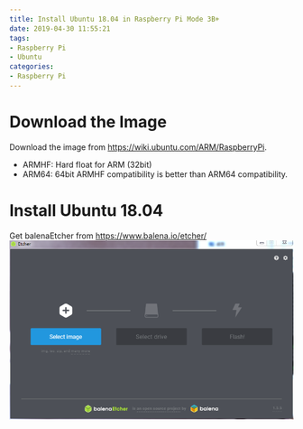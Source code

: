 ```yaml
---
title: Install Ubuntu 18.04 in Raspberry Pi Mode 3B+
date: 2019-04-30 11:55:21
tags:
- Raspberry Pi
- Ubuntu
categories:
- Raspberry Pi
---
```

# Download the Image
Download the image from  https://wiki.ubuntu.com/ARM/RaspberryPi.
- ARMHF: Hard float for ARM (32bit)
- ARM64: 64bit
ARMHF compatibility is better than ARM64 compatibility.

# Install Ubuntu 18.04
Get balenaEtcher from https://www.balena.io/etcher/
![](/image/balenaEtcher.png)

